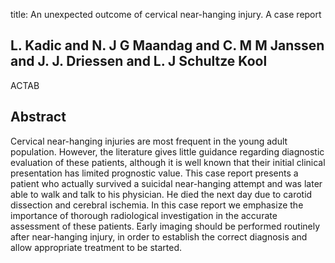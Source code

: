 title: An unexpected outcome of cervical near-hanging injury. A case report

## L. Kadic and N. J G Maandag and C. M M Janssen and J. J. Driessen and L. J Schultze Kool
ACTAB


## Abstract
Cervical near-hanging injuries are most frequent in the young adult population. However, the literature gives little guidance regarding diagnostic evaluation of these patients, although it is well known that their initial clinical presentation has limited prognostic value. This case report presents a patient who actually survived a suicidal near-hanging attempt and was later able to walk and talk to his physician. He died the next day due to carotid dissection and cerebral ischemia. In this case report we emphasize the importance of thorough radiological investigation in the accurate assessment of these patients. Early imaging should be performed routinely after near-hanging injury, in order to establish the correct diagnosis and allow appropriate treatment to be started.

